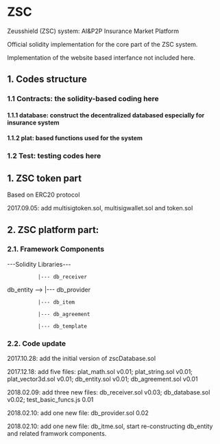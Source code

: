 # ZSC
Zeusshield (ZSC) system: AI&P2P Insurance Market Platform

Official solidity implementation for the core part of the ZSC system.

Implementation of the website based interfance not included here.

## 1. Codes structure

### 1.1 Contracts: the solidity-based coding here

#### 1.1.1 database: construct the decentralized databased especially for insurance system

#### 1.1.2 plat: based functions used for the system

### 1.2 Test: testing codes here

## 1. ZSC token part
Based on ERC20 protocol

2017.09.05: add multisigtoken.sol, multisigwallet.sol and token.sol

## 2. ZSC platform part:
### 2.1. Framework Components

---Solidity Libraries---

              |--- db_receiver

db_entity --> |--- db_provider

              |--- db_item

              |--- db_agreement

              |--- db_template


### 2.2. Code update

2017.10.28: add the initial version of zscDatabase.sol

2017.12.18: add five files: plat_math.sol v0.01; plat_string.sol v0.01; plat_vector3d.sol v0.01; db_entity.sol v0.01; db_agreement.sol v0.01

2018.02.09: add three new files: db_receiver.sol v0.03; db_database.sol v0.02; test_basic_funcs.js 0.01

2018.02.10: add one new file: db_provider.sol 0.02

2018.02.10: add one new file: db_itme.sol, start re-constructing db_entity and related framwork components.
